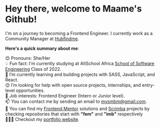 # Hey there, welcome to Maame's Github!


I'm on a journey to becoming a Frontend Engineer. I currently work as a Community Manager at [Hubfindme](https://hubfind.me).

**Here's a quick summary about me**:

😊 Pronouns: She/Her  
💡 Fun fact: I'm currently studying at AltSchool Africa [School of Software Engineering](https://altschoolafrica.com/schools/engineering) Class of 2022.  
🌱 I’m currently learning and building projects with SASS, JavaScript, and React.  
😊 I’m looking for help with open source projects, internships, and entry-level opportunities.  
💼 Job interests: Frontend Engineer (Intern or Junior level).  
📫 You can contact me by sending an email to mysmbm@gmail.com.  
🥳 You can find my [Frontend Mentor](https://www.frontendmentor.io/home) solutions and [Scrimba](https://scrimba.com/) projects by checking repositories that start with **"fem"** and **"imb"** respectively  
👩🏾‍💻 Checkout my [portfolio website](https://mbonamensa.netlify.app).  

